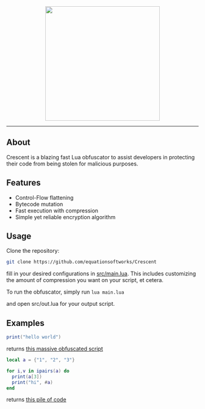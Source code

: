 <div align=center>
<img src="https://files.doxbin.gg/I6mh6PHZ.png" height=300>
</div>
<hr>


## About
Crescent is a blazing fast Lua obfuscator to assist developers in protecting their code from being stolen for malicious purposes.

## Features
- Control-Flow flattening
- Bytecode mutation
- Fast execution with compression
- Simple yet reliable encryption algorithm

## Usage
Clone the repository:
```bash
git clone https://github.com/equationsoftworks/Crescent 
```

fill in your desired configurations in [src/main.lua](https://github.com/equationsoftworks/Crescent/blob/main/src/main.lua). This includes customizing the amount of compression you want on your script, et cetera.

To run the obfuscator, simply run
```lua main.lua```

and open src/out.lua for your output script.

## Examples
```lua
print("hello world")
```
returns [this massive obfuscated script](https://raw.githubusercontent.com/equationsoftworks/Crescent/main/ex.lua)

```lua
local a = {"1", "2", "3"}

for i,v in ipairs(a) do
  print(a[3])
  print("hi", #a)
end
```

returns [this pile of code](https://raw.githubusercontent.com/equationsoftworks/Crescent/main/ex2.lua)

